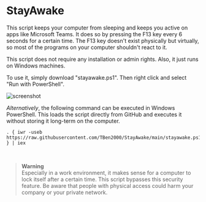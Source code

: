 # StayAwake
This script keeps your computer from sleeping and keeps you active on apps like Microsoft Teams. It does so by pressing the F13 key every 6 seconds for a certain time. The F13 key doesn't exist physically but virtually, so most of the programs on your computer shouldn't react to it.

This script does not require any installation or admin rights. Also, it just runs on Windows machines.

To use it, simply download "stayawake.ps1". Then right click and select "Run with PowerShell".

![screenshot](https://github.com/TBen2000/StayAwake/assets/59891192/a219788e-01ab-42c6-824e-0bfd8cb4f40a)


_Alternatively_, the following command can be executed in Windows PowerShell. This loads the script directly from GitHub and executes it without storing it long-term on the computer.
```
. { iwr -useb https://raw.githubusercontent.com/TBen2000/StayAwake/main/stayawake.ps1 } | iex
```

&nbsp;
> **Warning**\
> Especially in a work environment, it makes sense for a computer to lock itself after a certain time. This script bypasses this security feature. Be aware that people with physical access could harm your company or your private network.
